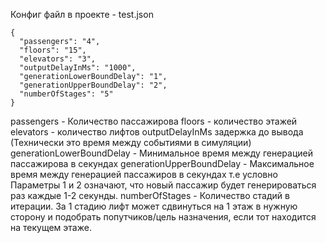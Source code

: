 Конфиг файл в проекте - test.json
```
{
  "passengers": "4", 
  "floors": "15",
  "elevators": "3",
  "outputDelayInMs": "1000",
  "generationLowerBoundDelay": "1",
  "generationUpperBoundDelay": "2",
  "numberOfStages": "5"
}
```
passengers - Количество пассажирова
floors - количество этажей
elevators - количество лифтов
outputDelayInMs задержка до вывода (Технически это время между событиями в симуляции)
generationLowerBoundDelay - Минимальное время между генерацией пассажирова в секундах
generationUpperBoundDelay - Максимальное время между генерацией пассажиров в секундах
т.е условно Параметры 1 и 2 означают, что новый пассажир будет генерироваться раз каждые 1-2 секунды.
numberOfStages - Количество стадий в итерации. За 1 стадию лифт может сдвинуться на 1 этаж в нужную сторону и подобрать попутчиков/цель назначения, если тот находится на текущем этаже.

